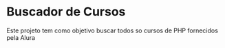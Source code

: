# Buscador de Cursos

Este projeto tem como objetivo buscar todos so cursos de PHP fornecidos pela Alura